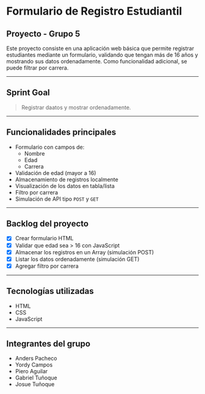 # Formulario de Registro Estudiantil

## Proyecto - Grupo 5

Este proyecto consiste en una aplicación web básica que permite registrar estudiantes mediante un formulario, validando que tengan más de 16 años y mostrando sus datos ordenadamente. Como funcionalidad adicional, se puede filtrar por carrera.

---

## Sprint Goal

> Registrar daatos y mostrar ordenadamente.

---

## Funcionalidades principales

- Formulario con campos de:
  - Nombre
  - Edad
  - Carrera
- Validación de edad (mayor a 16)
- Almacenamiento de registros localmente
- Visualización de los datos en tabla/lista
- Filtro por carrera 
- Simulación de API tipo `POST` y `GET` 

---

## Backlog del proyecto

- [x] Crear formulario HTML
- [x] Validar que edad sea > 16 con JavaScript
- [x] Almacenar los registros en un Array (simulación POST)
- [x] Listar los datos ordenadamente (simulación GET)
- [x] Agregar filtro por carrera 

---

## Tecnologías utilizadas

- HTML
- CSS
- JavaScript

---

## Integrantes del grupo

- Anders Pacheco
- Yordy Campos
- Piero Aguilar
- Gabriel Tuñoque 
- Josue Tuñoque
  
